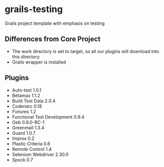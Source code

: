 grails-testing
==============

Grails project template with emphasis on testing

Differences from Core Project
-----------------------------

* The work directory is set to target, so all our plugins will download into this directory
* Grails wrapper is installed

Plugins
-------
* Auto-test 1.0.1
* Betamax 1.1.2
* Build Test Data 2.0.4 
* Codenarc 0.18 
* Fixtures 1.2 
* Functional Test Development 0.9.4 
* Geb 0.9.0-RC-1 
* Greenmail 1.3.4 
* Guard 1.0.7 
* Improx 0.2
* Plastic Criteria 0.6
* Remote Control 1.4
* Selenium Webdriver 2.30.0
* Spock 0.7
